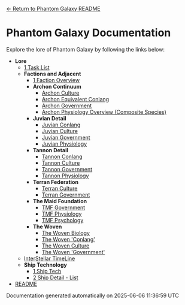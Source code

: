 [← Return to Phantom Galaxy README](https://github.com/luckybluejay27/PhantomGalaxy/blob/main/README.md)

# Phantom Galaxy Documentation

Explore the lore of Phantom Galaxy by following the links below:

- **Lore**
  - [1 Task List](https://github.com/luckybluejay27/PhantomGalaxy/blob/main/Lore/1%20Task%20List.md)
  - **Factions and Adjacent**
    - [1 Faction Overview](https://github.com/luckybluejay27/PhantomGalaxy/blob/main/Lore/Factions%20and%20Adjacent/1%20Faction%20Overview.md)
    - **Archon Continuum**
      - [Archon Culture](https://github.com/luckybluejay27/PhantomGalaxy/blob/main/Lore/Factions%20and%20Adjacent/Archon%20Continuum/Archon%20Culture.md)
      - [Archon Equivalent Conlang](https://github.com/luckybluejay27/PhantomGalaxy/blob/main/Lore/Factions%20and%20Adjacent/Archon%20Continuum/Archon%20Equivalent%20Conlang.md)
      - [Archon Government](https://github.com/luckybluejay27/PhantomGalaxy/blob/main/Lore/Factions%20and%20Adjacent/Archon%20Continuum/Archon%20Government.md)
      - [Archon Physiology Overview (Composite Species)](https://github.com/luckybluejay27/PhantomGalaxy/blob/main/Lore/Factions%20and%20Adjacent/Archon%20Continuum/Archon%20Physiology%20Overview%20(Composite%20Species).md)
    - **Juvian Detail**
      - [Juvian Conlang](https://github.com/luckybluejay27/PhantomGalaxy/blob/main/Lore/Factions%20and%20Adjacent/Juvian%20Detail/Juvian%20Conlang.md)
      - [Juvian Culture](https://github.com/luckybluejay27/PhantomGalaxy/blob/main/Lore/Factions%20and%20Adjacent/Juvian%20Detail/Juvian%20Culture.md)
      - [Juvian Government](https://github.com/luckybluejay27/PhantomGalaxy/blob/main/Lore/Factions%20and%20Adjacent/Juvian%20Detail/Juvian%20Government.md)
      - [Juvian Physiology](https://github.com/luckybluejay27/PhantomGalaxy/blob/main/Lore/Factions%20and%20Adjacent/Juvian%20Detail/Juvian%20Physiology.md)
    - **Tannon Detail**
      - [Tannon Conlang](https://github.com/luckybluejay27/PhantomGalaxy/blob/main/Lore/Factions%20and%20Adjacent/Tannon%20Detail/Tannon%20Conlang.md)
      - [Tannon Culture](https://github.com/luckybluejay27/PhantomGalaxy/blob/main/Lore/Factions%20and%20Adjacent/Tannon%20Detail/Tannon%20Culture.md)
      - [Tannon Government](https://github.com/luckybluejay27/PhantomGalaxy/blob/main/Lore/Factions%20and%20Adjacent/Tannon%20Detail/Tannon%20Government.md)
      - [Tannon Physiology](https://github.com/luckybluejay27/PhantomGalaxy/blob/main/Lore/Factions%20and%20Adjacent/Tannon%20Detail/Tannon%20Physiology.md)
    - **Terran Federation**
      - [Terran Culture](https://github.com/luckybluejay27/PhantomGalaxy/blob/main/Lore/Factions%20and%20Adjacent/Terran%20Federation/Terran%20Culture.md)
      - [Terran Government](https://github.com/luckybluejay27/PhantomGalaxy/blob/main/Lore/Factions%20and%20Adjacent/Terran%20Federation/Terran%20Government.md)
    - **The Maid Foundation**
      - [TMF Government](https://github.com/luckybluejay27/PhantomGalaxy/blob/main/Lore/Factions%20and%20Adjacent/The%20Maid%20Foundation/TMF%20Government.md)
      - [TMF Physiology](https://github.com/luckybluejay27/PhantomGalaxy/blob/main/Lore/Factions%20and%20Adjacent/The%20Maid%20Foundation/TMF%20Physiology.md)
      - [TMF Psychology](https://github.com/luckybluejay27/PhantomGalaxy/blob/main/Lore/Factions%20and%20Adjacent/The%20Maid%20Foundation/TMF%20Psychology.md)
    - **The Woven**
      - [The Woven Biology](https://github.com/luckybluejay27/PhantomGalaxy/blob/main/Lore/Factions%20and%20Adjacent/The%20Woven/The%20Woven%20Biology.md)
      - [The Woven 'Conlang'](https://github.com/luckybluejay27/PhantomGalaxy/blob/main/Lore/Factions%20and%20Adjacent/The%20Woven/The%20Woven%20'Conlang'.md)
      - [The Woven Culture](https://github.com/luckybluejay27/PhantomGalaxy/blob/main/Lore/Factions%20and%20Adjacent/The%20Woven/The%20Woven%20Culture.md)
      - [The Woven 'Government'](https://github.com/luckybluejay27/PhantomGalaxy/blob/main/Lore/Factions%20and%20Adjacent/The%20Woven/The%20Woven%20'Government'.md)
  - [InterStellar TimeLine](https://github.com/luckybluejay27/PhantomGalaxy/blob/main/Lore/InterStellar%20TimeLine.md)
  - **Ship Technology**
    - [1 Ship Tech](https://github.com/luckybluejay27/PhantomGalaxy/blob/main/Lore/Ship%20Technology/1%20Ship%20Tech.md)
    - [2 Ship Detail - List](https://github.com/luckybluejay27/PhantomGalaxy/blob/main/Lore/Ship%20Technology/2%20Ship%20Detail%20-%20List.md)
- [README](https://github.com/luckybluejay27/PhantomGalaxy/blob/main/README.md)

Documentation generated automatically on 2025-06-06 11:36:59 UTC

